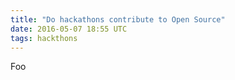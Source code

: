 ```yaml
---
title: "Do hackathons contribute to Open Source"
date: 2016-05-07 18:55 UTC
tags: hackthons
---
```


Foo

